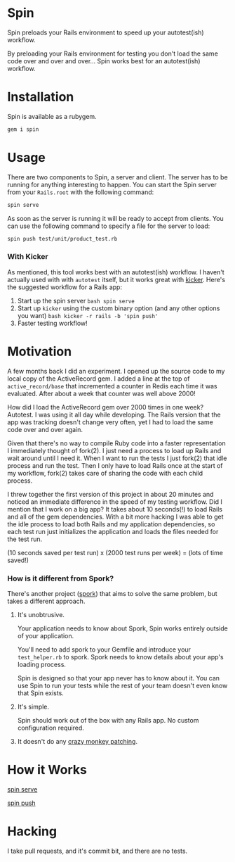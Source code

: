 Spin
====

Spin preloads your Rails environment to speed up your autotest(ish) workflow.

By preloading your Rails environment for testing you don't load the same code over and over and over... Spin works best for an autotest(ish) workflow.

Installation
===========

Spin is available as a rubygem.

``` ruby
gem i spin
```

Usage
=====

There are two components to Spin, a server and client. The server has to be running for anything interesting to happen. You can start the Spin server from your `Rails.root` with the following command:

``` bash
spin serve
```

As soon as the server is running it will be ready to accept from clients. You can use the following command to specify a file for the server to load:

``` bash
spin push test/unit/product_test.rb
```

### With Kicker

As mentioned, this tool works best with an autotest(ish) workflow. I haven't actually used with with `autotest` itself, but it works great with [kicker](http://github.com/alloy/kicker). Here's the suggested workflow for a Rails app:

1. Start up the spin server
        ``` bash
        spin serve
        ```
2. Start up `kicker` using the custom binary option (and any other options you want)
        ``` bash
        kicker -r rails -b 'spin push'
        ```
3. Faster testing workflow!

Motivation
==========

A few months back I did an experiment. I opened up the source code to my local copy of the ActiveRecord gem. I added a line at the top of `active_record/base` that incremented a counter in Redis each time it was evaluated. After about a week that counter was well above 2000!

How did I load the ActiveRecord gem over 2000 times in one week? Autotest. I was using it all day while developing. The Rails version that the app was tracking doesn't change very often, yet I had to load the same code over and over again.

Given that there's no way to compile Ruby code into a faster representation I immediately thought of fork(2). I just need a process to load up Rails and wait around until I need it. When I want to run the tests I just fork(2) that idle process and run the test. Then I only have to load Rails once at the start of my workflow, fork(2) takes care of sharing the code with each child process.

I threw together the first version of this project in about 20 minutes and noticed an immediate difference in the speed of my testing workflow. Did I mention that I work on a big app? It takes about 10 seconds(!) to load Rails and all of the gem dependencies. With a bit more hacking I was able to get the idle process to load both Rails and my application dependencies, so each test run just initializes the application and loads the files needed for the test run. 

(10 seconds saved per test run) x (2000 test runs per week) = (lots of time saved!)

### How is it different from Spork?

There's another project ([spork](http://github.com/timcharper/spork)) that aims to solve the same problem, but takes a different approach.

1. It's unobtrusive.

    Your application needs to know about Spork, Spin works entirely outside of your application.

    You'll need to add spork to your Gemfile and introduce your `test_helper.rb` to spork. Spork needs to know details about your app's loading process.

    Spin is designed so that your app never has to know about it. You can use Spin to run your tests while the rest of your team doesn't even know that Spin exists.

2. It's simple.

    Spin should work out of the box with any Rails app. No custom configuration required.

3. It doesn't do any [crazy monkey patching](https://github.com/timcharper/spork/blob/master/lib/spork/app_framework/rails.rb#L43-80).

How it Works
============

[spin serve](http://jstorimer.github.com/spin/#section-spin_serve)

[spin push](http://jstorimer.github.com/spin/#section-spin_push)

Hacking
=======

I take pull requests, and it's commit bit, and there are no tests.

